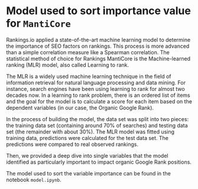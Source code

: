 # Model used to sort importance value for `MantiCore` 

Rankings.io applied a state-of-the-art machine learning model to determine the importance of SEO factors on rankings. This process is more advanced than a simple correlation measure like a Spearman correlation. The statistical method of choice for Rankings MantiCore is the Machine-learned ranking (MLR) model, also called Learning to rank.  


The MLR is a widely used machine learning technique in the field of information retrieval for natural language processing and data mining. For instance, search engines have been using learning to rank for almost two decades now. In a learning to rank problem, there is an ordered list of items and the goal for the model is to calculate a score for each item based on the dependent variables (in our case, the Organic Google Rank).  


In the process of building the model, the data set was split into two pieces: the training data set (containing around 70% of searches) and testing data set (the remainder with about 30%). The MLR model was fitted using training data, predictions were calculated for the test data set. The predictions were compared to real observed rankings.  


Then, we provided a deep dive into single variables that the model identified as particularly important to impact organic Google Rank positions.  

The model used to sort the variable importance can be found in the notebook `model.ipynb`. 
